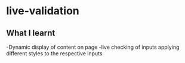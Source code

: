 # live-validation

## What I learnt

-Dynamic display of content on page
-live checking of inputs applying different styles to the respective inputs
